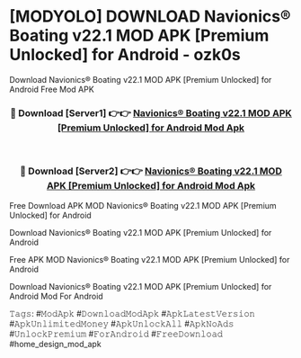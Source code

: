 # [MODYOLO] DOWNLOAD Navionics® Boating v22.1 MOD APK [Premium Unlocked] for Android - ozk0s
Download Navionics® Boating v22.1 MOD APK [Premium Unlocked] for Android Free Mod APK

<div align="center">
<h3>🔴 Download [Server1] 👉👉 <a href="https://apk-comot.site?title=Navionics®_Boating_v22.1_MOD_APK_[Premium_Unlocked]_for_Android">Navionics® Boating v22.1 MOD APK [Premium Unlocked] for Android Mod Apk</a></h3><br>

<h3>🔴 Download [Server2] 👉👉 <a href="https://apk-comot.site?title=Navionics®_Boating_v22.1_MOD_APK_[Premium_Unlocked]_for_Android">Navionics® Boating v22.1 MOD APK [Premium Unlocked] for Android Mod Apk</a></h3>
</div>


Free Download APK MOD Navionics® Boating v22.1 MOD APK [Premium Unlocked] for Android

Download Navionics® Boating v22.1 MOD APK [Premium Unlocked] for Android 

Free APK MOD Navionics® Boating v22.1 MOD APK [Premium Unlocked] for Android 

Download Navionics® Boating v22.1 MOD APK [Premium Unlocked] for Android Mod For Android

𝚃𝚊𝚐𝚜: #𝙼𝚘𝚍𝙰𝚙𝚔 #𝙳𝚘𝚠𝚗𝚕𝚘𝚊𝚍𝙼𝚘𝚍𝙰𝚙𝚔 #𝙰𝚙𝚔𝙻𝚊𝚝𝚎𝚜𝚝𝚅𝚎𝚛𝚜𝚒𝚘𝚗 #𝙰𝚙𝚔𝚄𝚗𝚕𝚒𝚖𝚒𝚝𝚎𝚍𝙼𝚘𝚗𝚎𝚢 #𝙰𝚙𝚔𝚄𝚗𝚕𝚘𝚌𝚔𝙰𝚕𝚕 #𝙰𝚙𝚔𝙽𝚘𝙰𝚍𝚜 #𝚄𝚗𝚕𝚘𝚌𝚔𝙿𝚛𝚎𝚖𝚒𝚞𝚖 #𝙵𝚘𝚛𝙰𝚗𝚍𝚛𝚘𝚒𝚍 #𝙵𝚛𝚎𝚎𝙳𝚘𝚠𝚗𝚕𝚘𝚊𝚍 #home_design_mod_apk